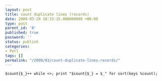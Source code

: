 ```yaml
---
layout: post
title: count duplicate lines (records)
date: 2009-03-20 18:33:15.000000000 +00:00
type: post
parent_id: '0'
published: true
password: ''
status: publish
categories:
- Perl
tags: []
permalink: "/2009/03/count-duplicate-lines-records/"
---
```

`$count{$_}++ while <>; print "$count{$_} = $_" for sort(keys %count);`

